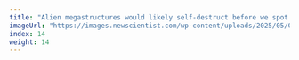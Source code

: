```yaml
---
title: "Alien megastructures would likely self-destruct before we spot them"
imageUrl: "https://images.newscientist.com/wp-content/uploads/2025/05/09162806/SEI_250576334.jpg?width=788"
index: 14
weight: 14
---
```

